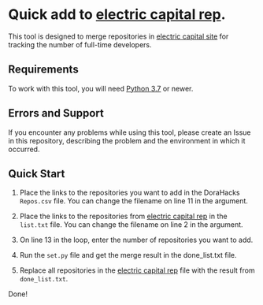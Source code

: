 # Quick add to [electric capital rep](https://github.com/electric-capital/crypto-ecosystems/blob/master/data/ecosystems/t/ton.toml).

This tool is designed to merge repositories in [electric capital site](https://www.developerreport.com/ecosystems/ton) for tracking the number of full-time developers.

## Requirements

To work with this tool, you will need [Python 3.7](https://www.python.org/) or newer.

## Errors and Support
If you encounter any problems while using this tool, please create an Issue in this repository, describing the problem and the environment in which it occurred.

## Quick Start

1) Place the links to the repositories you want to add in the DoraHacks `Repos.csv` file.
You can change the filename on line 11 in the argument.

2) Place the links to the repositories from [electric capital rep](https://github.com/electric-capital/crypto-ecosystems/blob/master/data/ecosystems/t/ton.toml) in the `list.txt` file.
You can change the filename on line 2 in the argument.

3) On line 13 in the loop, enter the number of repositories you want to add.

4) Run the `set.py` file and get the merge result in the done_list.txt file.

5) Replace all repositories in the [electric capital rep](https://github.com/electric-capital/crypto-ecosystems/blob/master/data/ecosystems/t/ton.toml) file with the result from `done_list.txt`.

Done! 

